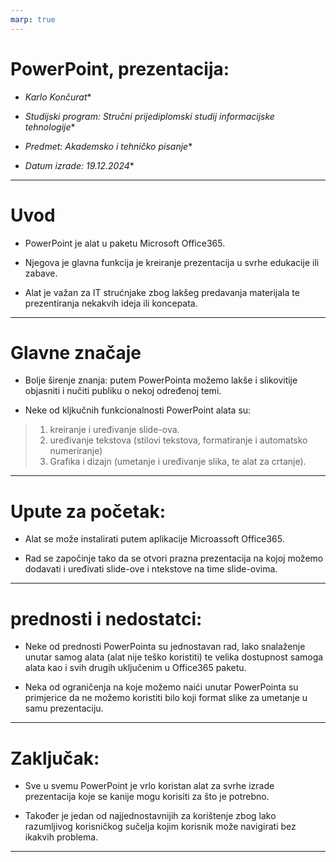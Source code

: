 ```yaml
---
marp: true
---
```


# PowerPoint, prezentacija:

- *Karlo Končurat**

- *Studijski program: Stručni prijediplomski studij informacijske tehnologije**

- *Predmet: Akademsko i tehničko pisanje**

- *Datum izrade: 19.12.2024**
---

# Uvod

- PowerPoint je alat u paketu Microsoft Office365.

- Njegova je glavna funkcija je kreiranje prezentacija u svrhe edukacije ili zabave.
- Alat je važan za IT strućnjake zbog lakšeg predavanja materijala te prezentiranja nekakvih ideja ili koncepata.
---

# Glavne značaje

- Bolje širenje znanja: putem PowerPointa možemo lakše i slikovitije objasniti i nučiti publiku o nekoj određenoj temi. 

- Neke od kljkučnih funkcionalnosti PowerPoint alata su: 
> 1. kreiranje i uređivanje slide-ova.
> 2. uređivanje tekstova (stilovi tekstova, formatiranje i automatsko numeriranje) 
> 3. Grafika i dizajn (umetanje i uređivanje slika, te alat za crtanje).
---

# Upute za početak:

- Alat se može instalirati putem aplikacije Microassoft Office365.

- Rad se započinje tako da se otvori prazna prezentacija na kojoj možemo dodavati i uređivati slide-ove i ntekstove na time slide-ovima.
---

# prednosti i nedostatci:

- Neke od prednosti PowerPointa su jednostavan rad, lako snalaženje unutar samog alata (alat nije teško koristiti) te velika dostupnost samoga alata kao i svih drugih uključenim u Office365 paketu.

- Neka od ograničenja na koje možemo naići unutar PowerPointa su primjerice da ne možemo koristiti bilo koji format slike za umetanje u samu prezentaciju.
---

# Zaključak:

- Sve u svemu PowerPoint je vrlo koristan alat za svrhe izrade prezentacija koje se kanije mogu korisiti za što je potrebno.

- Također je jedan od najjednostavnijih za korištenje zbog lako razumljivog korisničkog sučelja kojim korisnik može navigirati bez ikakvih problema.
--- 
